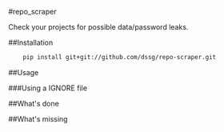 #repo_scraper

Check your projects for possible data/password leaks.

##Installation

```bash
    pip install git+git://github.com/dssg/repo-scraper.git
```

##Usage

###Using a IGNORE file

##What's done

##What's missing